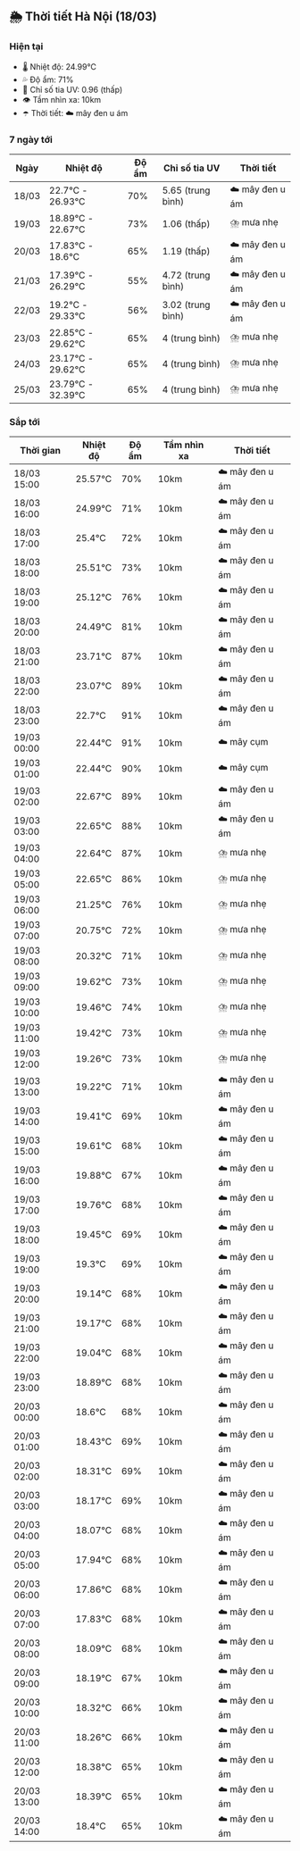 ## 🌦️ Thời tiết Hà Nội (18/03)

### Hiện tại

- 🌡️ Nhiệt độ: 24.99℃
- 💦 Độ ẩm: 71%
- 🌟 Chỉ số tia UV: 0.96 (thấp)
- 👁️ Tầm nhìn xa: 10km
- ☂️ Thời tiết: ☁️ mây đen u ám

### 7 ngày tới

| Ngày | Nhiệt độ | Độ ẩm | Chỉ số tia UV | Thời tiết |
| --- | --- | --- | --- | --- |
| 18/03 | 22.7℃ - 26.93℃ | 70% | 5.65 (trung bình) | ☁️ mây đen u ám |
| 19/03 | 18.89℃ - 22.67℃ | 73% | 1.06 (thấp) | ⛈️ mưa nhẹ |
| 20/03 | 17.83℃ - 18.6℃ | 65% | 1.19 (thấp) | ☁️ mây đen u ám |
| 21/03 | 17.39℃ - 26.29℃ | 55% | 4.72 (trung bình) | ☁️ mây đen u ám |
| 22/03 | 19.2℃ - 29.33℃ | 56% | 3.02 (trung bình) | ☁️ mây đen u ám |
| 23/03 | 22.85℃ - 29.62℃ | 65% | 4 (trung bình) | ⛈️ mưa nhẹ |
| 24/03 | 23.17℃ - 29.62℃ | 65% | 4 (trung bình) | ⛈️ mưa nhẹ |
| 25/03 | 23.79℃ - 32.39℃ | 65% | 4 (trung bình) | ⛈️ mưa nhẹ |

### Sắp tới

| Thời gian | Nhiệt độ | Độ ẩm | Tầm nhìn xa | Thời tiết |
| --- | --- | --- | --- | --- |
| 18/03 15:00 | 25.57℃ | 70% | 10km | ☁️ mây đen u ám |
| 18/03 16:00 | 24.99℃ | 71% | 10km | ☁️ mây đen u ám |
| 18/03 17:00 | 25.4℃ | 72% | 10km | ☁️ mây đen u ám |
| 18/03 18:00 | 25.51℃ | 73% | 10km | ☁️ mây đen u ám |
| 18/03 19:00 | 25.12℃ | 76% | 10km | ☁️ mây đen u ám |
| 18/03 20:00 | 24.49℃ | 81% | 10km | ☁️ mây đen u ám |
| 18/03 21:00 | 23.71℃ | 87% | 10km | ☁️ mây đen u ám |
| 18/03 22:00 | 23.07℃ | 89% | 10km | ☁️ mây đen u ám |
| 18/03 23:00 | 22.7℃ | 91% | 10km | ☁️ mây đen u ám |
| 19/03 00:00 | 22.44℃ | 91% | 10km | ☁️ mây cụm |
| 19/03 01:00 | 22.44℃ | 90% | 10km | ☁️ mây cụm |
| 19/03 02:00 | 22.67℃ | 89% | 10km | ☁️ mây đen u ám |
| 19/03 03:00 | 22.65℃ | 88% | 10km | ☁️ mây đen u ám |
| 19/03 04:00 | 22.64℃ | 87% | 10km | ⛈️ mưa nhẹ |
| 19/03 05:00 | 22.65℃ | 86% | 10km | ⛈️ mưa nhẹ |
| 19/03 06:00 | 21.25℃ | 76% | 10km | ⛈️ mưa nhẹ |
| 19/03 07:00 | 20.75℃ | 72% | 10km | ⛈️ mưa nhẹ |
| 19/03 08:00 | 20.32℃ | 71% | 10km | ⛈️ mưa nhẹ |
| 19/03 09:00 | 19.62℃ | 73% | 10km | ⛈️ mưa nhẹ |
| 19/03 10:00 | 19.46℃ | 74% | 10km | ⛈️ mưa nhẹ |
| 19/03 11:00 | 19.42℃ | 73% | 10km | ⛈️ mưa nhẹ |
| 19/03 12:00 | 19.26℃ | 73% | 10km | ⛈️ mưa nhẹ |
| 19/03 13:00 | 19.22℃ | 71% | 10km | ☁️ mây đen u ám |
| 19/03 14:00 | 19.41℃ | 69% | 10km | ☁️ mây đen u ám |
| 19/03 15:00 | 19.61℃ | 68% | 10km | ☁️ mây đen u ám |
| 19/03 16:00 | 19.88℃ | 67% | 10km | ☁️ mây đen u ám |
| 19/03 17:00 | 19.76℃ | 68% | 10km | ☁️ mây đen u ám |
| 19/03 18:00 | 19.45℃ | 69% | 10km | ☁️ mây đen u ám |
| 19/03 19:00 | 19.3℃ | 69% | 10km | ☁️ mây đen u ám |
| 19/03 20:00 | 19.14℃ | 68% | 10km | ☁️ mây đen u ám |
| 19/03 21:00 | 19.17℃ | 68% | 10km | ☁️ mây đen u ám |
| 19/03 22:00 | 19.04℃ | 68% | 10km | ☁️ mây đen u ám |
| 19/03 23:00 | 18.89℃ | 68% | 10km | ☁️ mây đen u ám |
| 20/03 00:00 | 18.6℃ | 68% | 10km | ☁️ mây đen u ám |
| 20/03 01:00 | 18.43℃ | 69% | 10km | ☁️ mây đen u ám |
| 20/03 02:00 | 18.31℃ | 69% | 10km | ☁️ mây đen u ám |
| 20/03 03:00 | 18.17℃ | 69% | 10km | ☁️ mây đen u ám |
| 20/03 04:00 | 18.07℃ | 68% | 10km | ☁️ mây đen u ám |
| 20/03 05:00 | 17.94℃ | 68% | 10km | ☁️ mây đen u ám |
| 20/03 06:00 | 17.86℃ | 68% | 10km | ☁️ mây đen u ám |
| 20/03 07:00 | 17.83℃ | 68% | 10km | ☁️ mây đen u ám |
| 20/03 08:00 | 18.09℃ | 68% | 10km | ☁️ mây đen u ám |
| 20/03 09:00 | 18.19℃ | 67% | 10km | ☁️ mây đen u ám |
| 20/03 10:00 | 18.32℃ | 66% | 10km | ☁️ mây đen u ám |
| 20/03 11:00 | 18.26℃ | 66% | 10km | ☁️ mây đen u ám |
| 20/03 12:00 | 18.38℃ | 65% | 10km | ☁️ mây đen u ám |
| 20/03 13:00 | 18.39℃ | 65% | 10km | ☁️ mây đen u ám |
| 20/03 14:00 | 18.4℃ | 65% | 10km | ☁️ mây đen u ám |
